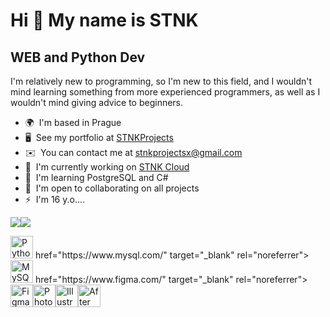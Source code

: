 Hi 👋 My name is STNK
=====================

WEB and Python Dev
------------------

I'm relatively new to programming, so I'm new to this field, and I wouldn't mind learning something from more experienced programmers, as well as I wouldn't mind giving advice to beginners.

*   🌍  I'm based in Prague
*   🖥️  See my portfolio at [STNKProjects](http://t.me/STNKProjects)
*   ✉️  You can contact me at [stnkprojectsx@gmail.com](mailto:stnkprojectsx@gmail.com)
*   🚀  I'm currently working on [STNK Cloud](http://t.me/STNKCloudRobot)
*   🧠  I'm learning PostgreSQL and C#
*   🤝  I'm open to collaborating on all projects
*   ⚡  I'm 16 y.o....

 <a href="https://www.github.com/STNKProjectsX" target="_blank" rel="noreferrer"><img
                  src="https://img.shields.io/github/followers/STNKProjectsX?logo=github&style=for-the-badge&color=84cc16&labelColor=1c1917" /></a><a href="https://www.twitch.tv/stnkprojects" target="_blank" rel="noreferrer"><img
                  src="https://img.shields.io/twitch/status/stnkprojects?logo=twitchsx&style=for-the-badge&color=84cc16&labelColor=1c1917&label=TWITCH+STATUS" /></a>
<p align="left">
<a href="https://www.python.org/" target="_blank" rel="noreferrer"><img src="https://raw.githubusercontent.com/danielcranney/readme-generator/main/public/icons/skills/python-colored.svg" width="36" height="36" alt="Python" /></a><a> href="https://www.mysql.com/" target="_blank" rel="noreferrer"><img src="https://raw.githubusercontent.com/danielcranney/readme-generator/main/public/icons/skills/mysql-colored.svg" width="36" height="36" alt="MySQL" /></a><a> href="https://www.figma.com/" target="_blank" rel="noreferrer"><img src="https://raw.githubusercontent.com/danielcranney/readme-generator/main/public/icons/skills/figma-colored.svg" width="36" height="36" alt="Figma" /></a><a href="https://www.adobe.com/uk/products/photoshop.html" target="_blank" rel="noreferrer"><img src="https://raw.githubusercontent.com/danielcranney/readme-generator/main/public/icons/skills/photoshop-colored.svg" width="36" height="36" alt="Photoshop" /></a><a href="https://www.adobe.com/uk/products/illustrator.html" target="_blank" rel="noreferrer"><img src="https://raw.githubusercontent.com/danielcranney/readme-generator/main/public/icons/skills/illustrator-colored.svg" width="36" height="36" alt="Illustrator" /></a><a href="https://www.adobe.com/uk/products/aftereffects.html" target="_blank" rel="noreferrer"><img src="https://raw.githubusercontent.com/danielcranney/readme-generator/main/public/icons/skills/aftereffects-colored.svg" width="36" height="36" alt="After Effects" /></a>
                    </p>
